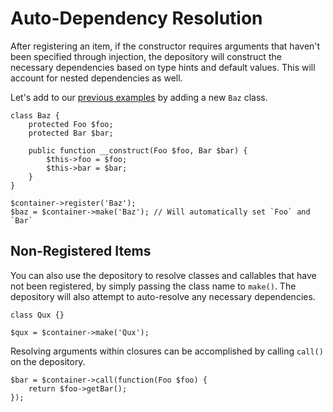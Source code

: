 # Auto-Dependency Resolution #

After registering an item, if the constructor requires arguments that haven't been specified through injection, the depository will construct the necessary dependencies based on type hints and default values. This will account for nested dependencies as well.

Let's add to our [previous examples](container.md) by adding a new `Baz` class.

```hack
class Baz {
    protected Foo $foo;
    protected Bar $bar;
    
    public function __construct(Foo $foo, Bar $bar) {
        $this->foo = $foo;
        $this->bar = $bar;
    }
}

$container->register('Baz');
$baz = $container->make('Baz'); // Will automatically set `Foo` and `Bar`
```

## Non-Registered Items ##

You can also use the depository to resolve classes and callables that have not been registered, by simply passing the class name to `make()`. The depository will also attempt to auto-resolve any necessary dependencies.

```hack
class Qux {}

$qux = $container->make('Qux');
```

Resolving arguments within closures can be accomplished by calling `call()` on the depository.

```hack
$bar = $container->call(function(Foo $foo) {
    return $foo->getBar();
});
```
